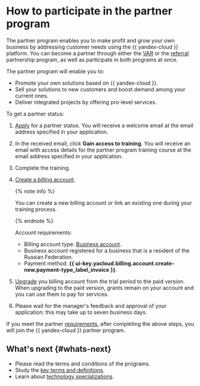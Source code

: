 # How to participate in the partner program

The partner program enables you to make profit and grow your own business by addressing customer needs using the {{ yandex-cloud }} platform. You can become a partner through either the [VAR](./program/var.md) or the [referral](./program/referral.md) partnership program, as well as participate in both programs at once.

The partner program will enable you to:

* Promote your own solutions based on {{ yandex-cloud }}.
* Sell your solutions to new customers and boost demand among your current ones.
* Deliver integrated projects by offering pro-level services.

To get a partner status:

1. [Apply](https://yandex.cloud/ru/partners#partners-form) for a partner status. You will receive a welcome email at the email address specified in your application.
1. In the received email, click **Gain access to training**. You will receive an email with access details for the partner program training course at the email address specified in your application.
1. Complete the training.
1. [Create a billing account](../billing/operations/create-new-account.md).

   {% note info %}

   You can create a new billing account or link an existing one during your training process.

   {% endnote %}

   Account requirements:

   * Billing account type: [Business account](../billing/concepts/billing-account.md#ba-types).
   * Business account registered for a business that is a resident of the Russian Federation.
   * Payment method: **{{ ui-key.yacloud.billing.account.create-new.payment-type_label_invoice }}**.

1. [Upgrade](../billing/operations/activate-commercial.md) you billing account from the trial period to the paid version. When upgrading to the paid version, grants remain on your account and you can use them to pay for services.
1. Please wait for the manager's feedback and approval of your application: this may take up to seven business days.

If you meet the partner [requirements](https://yandex.ru/legal/cloud_partnership_requirements/), after completing the above steps, you will join the {{ yandex-cloud }} partner program.

## What's next {#whats-next}

* Please read the terms and conditions of the programs.
* Study the [key terms and definitions](./terms.md).
* Learn about [technology specializations](./specializations/index.md).
